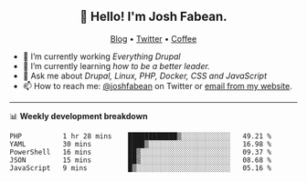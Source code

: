 <h2 align="center">👋 Hello! I'm Josh Fabean.</h2>
<p align="center">
  <a href="https://joshfabean.com">Blog</a> •
  <a href="https://twitter.com/fabean">Twitter</a> •
  <a href="https://www.buymeacoffee.com/LSxne6Yr4">Coffee</a>
</p>

- 🔭 I’m currently working *Everything Drupal*
- 🌱 I’m currently learning *how to be a better leader.*
- 💬 Ask me about *Drupal, Linux, PHP, Docker, CSS and JavaScript*
- 📫 How to reach me: [@joshfabean](https://twitter.com/joshfabean) on Twitter or [email from my website](https://joshfabean.com).

-------

📊 **Weekly development breakdown**
<!--START_SECTION:waka-->
```text
PHP          1 hr 28 mins    ████████████▒░░░░░░░░░░░░   49.21 % 
YAML         30 mins         ████▒░░░░░░░░░░░░░░░░░░░░   16.98 % 
PowerShell   16 mins         ██▒░░░░░░░░░░░░░░░░░░░░░░   09.37 % 
JSON         15 mins         ██▒░░░░░░░░░░░░░░░░░░░░░░   08.68 % 
JavaScript   9 mins          █▒░░░░░░░░░░░░░░░░░░░░░░░   05.16 % 
```
<!--END_SECTION:waka-->

<!--
**fabean/fabean** is a ✨ _special_ ✨ repository because its `README.md` (this file) appears on your GitHub profile.

Here are some ideas to get you started:

- 🔭 I’m currently working on ...
- 🌱 I’m currently learning ...
- 👯 I’m looking to collaborate on ...
- 🤔 I’m looking for help with ...
- 💬 Ask me about ...
- 📫 How to reach me: ...
- 😄 Pronouns: ...
- ⚡ Fun fact: ...
-->
